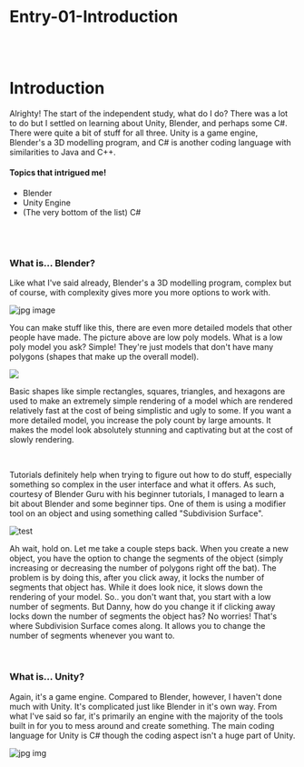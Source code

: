 # Entry-01-Introduction
<br>
<br>

<h1>Introduction</h1>
<p>Alrighty! The start of the independent study, what do I do? There was a lot to do but I settled on learning about Unity, Blender, and perhaps some C#. There were quite a bit of stuff for all three. Unity is a game engine, Blender's a 3D modelling program, and C# is another coding language with similarities to Java and C++.</p>

<h4>Topics that intrigued me!</h4>
<ul>
  <li>Blender</li>
  <li>Unity Engine</li>
  <li>(The very bottom of the list) C#</li>
</ul>

<br>
<br>
<h3>What is... Blender?</h3>
<p>Like what I've said already, Blender's a 3D modelling program, complex but of course, with complexity gives more you more options to work with. </p>
<img src="https://i.stack.imgur.com/CxQwp.jpg" alt="jpg image">
<p>You can make stuff like this, there are even more detailed models that other people have made. The picture above are low poly models. What is a low poly model you ask? Simple! They're just models that don't have many polygons (shapes that make up the overall model). </p>
<img src="http://1.bp.blogspot.com/-8mT8ib384KU/ULNEYwmSj-I/AAAAAAAAAEA/YbWKDC4NZ78/s1600/redwires6kg.jpg" text="jpg image">
<p>Basic shapes like simple rectangles, squares, triangles, and hexagons are used to make an extremely simple rendering of a model which are rendered relatively fast at the cost of being simplistic and ugly to some. If you want a more detailed model, you increase the poly count by large amounts. It makes the model look absolutely stunning and captivating but at the cost of slowly rendering.</p>
<br>
<p>Tutorials definitely help when trying to figure out how to do stuff, especially something so complex in the user interface and what it offers. As such, courtesy of Blender Guru with his beginner tutorials, I managed to learn a bit about Blender and some beginner tips. One of them is using a modifier tool on an object and using something called "Subdivision Surface".</p>
<img src="https://docs.blender.org/manual/en/latest/_images/modeling_modifiers_introduction_menu.png" alt="test">
<p> Ah wait, hold on. Let me take a couple steps back. When you create a new object, you have the option to change the segments of the object (simply increasing or decreasing the number of polygons right off the bat). The problem is by doing this, after you click away, it locks the number of segments that object has. While it does look nice, it slows down the rendering of your model. So.. you don't want that, you start with a low number of segments. But Danny, how do you change it if clicking away locks down the number of segments the object has? No worries! That's where Subdivision Surface comes along. It allows you to change the number of segments whenever you want to.</p>
<br>
<h3>What is... Unity?</h3>
<p>Again, it's a game engine. Compared to Blender, however, I haven't done much with Unity. It's complicated just like Blender in it's own way. From what I've said so far, it's primarily an engine with the majority of the tools built in for you to mess around and create something. The main coding language for Unity is C# though the coding aspect isn't a huge part of Unity.</p>
<img src"https://i.imgur.com/zp2cYx3.jpg" alt="jpg img">
